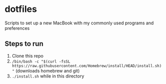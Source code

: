 # dotfiles
Scripts to set up a new MacBook with my commonly used programs and preferences

## Steps to run
1. Clone this repo
2. `/bin/bash -c "$(curl -fsSL https://raw.githubusercontent.com/Homebrew/install/HEAD/install.sh)"` (downloads homebrew and git)
3. `./install.sh` while in this directory
